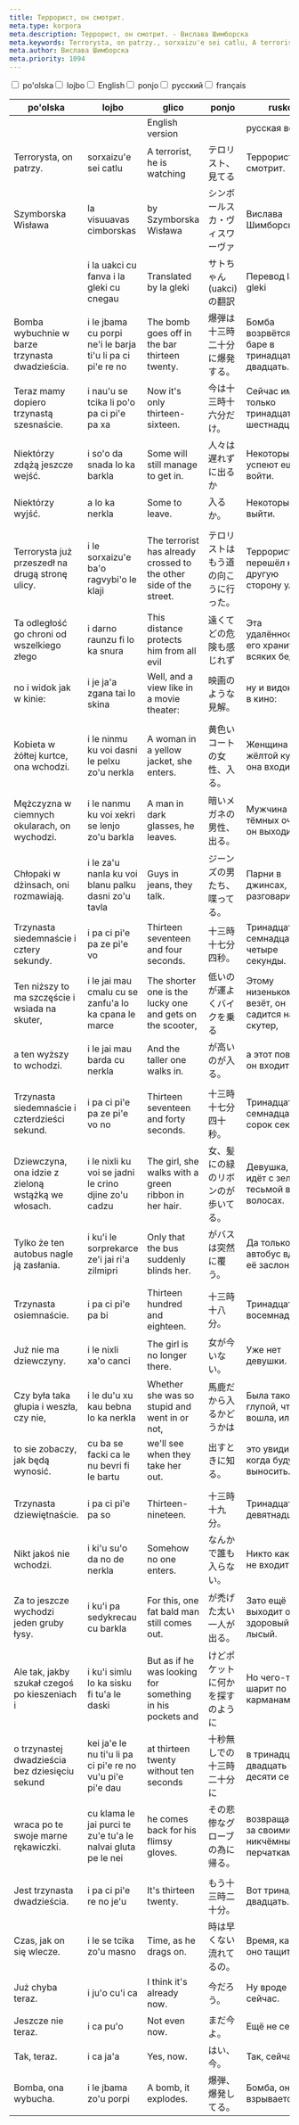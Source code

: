 ```yaml
---
title: Террорист, он смотрит.
meta.type: korpora
meta.description: Террорист, он смотрит. - Вислава Шимборска
meta.keywords: Terrorysta, on patrzy., sorxaizu'e sei catlu, A terrorist, he is watching, テロリスト、見てる, Террорист, он смотрит., Terroriste, il nous regarde.
meta.author: Вислава Шимборска
meta.priority: 1094
---
```


<div class="w-full">
  <input
    type="checkbox"
    id="hide-column-po_olska"
    class="hide-column-checkbox-po_olska"
  />
  <label
    for="hide-column-po_olska"
    class="hide-column-button-po_olska float-left drop-shadow bg-teal-100 hover:bg-teal-600 focus:bg-teal-600 text-gray-900 hover:text-white font-bold leading-normal select-none py-2 px-4"
    >po'olska</label
  ><input
    type="checkbox"
    id="hide-column-lojbo"
    class="hide-column-checkbox-lojbo"
  />
  <label
    for="hide-column-lojbo"
    class="hide-column-button-lojbo float-left drop-shadow bg-teal-100 hover:bg-teal-600 focus:bg-teal-600 text-gray-900 hover:text-white font-bold leading-normal select-none py-2 px-4"
    >lojbo</label
  ><input
    type="checkbox"
    id="hide-column-glico"
    class="hide-column-checkbox-glico"
  />
  <label
    for="hide-column-glico"
    class="hide-column-button-glico float-left drop-shadow bg-teal-100 hover:bg-teal-600 focus:bg-teal-600 text-gray-900 hover:text-white font-bold leading-normal select-none py-2 px-4"
    >English</label
  ><input
    type="checkbox"
    id="hide-column-ponjo"
    class="hide-column-checkbox-ponjo"
  />
  <label
    for="hide-column-ponjo"
    class="hide-column-button-ponjo float-left drop-shadow bg-teal-100 hover:bg-teal-600 focus:bg-teal-600 text-gray-900 hover:text-white font-bold leading-normal select-none py-2 px-4"
    >ponjo</label
  ><input
    type="checkbox"
    id="hide-column-rusko"
    class="hide-column-checkbox-rusko"
  />
  <label
    for="hide-column-rusko"
    class="hide-column-button-rusko float-left drop-shadow bg-teal-100 hover:bg-teal-600 focus:bg-teal-600 text-gray-900 hover:text-white font-bold leading-normal select-none py-2 px-4"
    >русский</label
  ><input
    type="checkbox"
    id="hide-column-fraso"
    class="hide-column-checkbox-fraso"
  />
  <label
    for="hide-column-fraso"
    class="hide-column-button-fraso float-left drop-shadow bg-teal-100 hover:bg-teal-600 focus:bg-teal-600 text-gray-900 hover:text-white font-bold leading-normal select-none py-2 px-4"
    >français</label
  >
  <div class="clear-both" />
  <div class="w-full overflow-x-auto">
    <table
      class="mt-2 table-fixed max-w-full border font-light dark:border-neutral-500 text-left text-sm"
    >
      <thead class="border-b italic dark:border-neutral-500">
        <tr>
          <th scope="col" class="w-40 p-2 column-class-po_olska">
            po&#039;olska
          </th>
          <th scope="col" class="w-40 p-2 column-class-lojbo">lojbo</th>
          <th scope="col" class="w-40 p-2 column-class-glico">glico</th>
          <th scope="col" class="w-40 p-2 column-class-ponjo">ponjo</th>
          <th scope="col" class="w-40 p-2 column-class-rusko">rusko</th>
          <th scope="col" class="w-40 p-2 column-class-fraso">fraso</th>
        </tr>
      </thead>
      <tbody>
        <tr
          class="border-b transition duration-300 ease-in-out hover:bg-neutral-100 dark:border-neutral-500 dark:hover:bg-neutral-100"
        >
          <td
            class="font-bold text-left align-text-top p-2 column-class-po_olska"
          ></td>
          <td
            class="font-bold text-left align-text-top p-2 column-class-lojbo"
          ></td>
          <td class="font-bold text-left align-text-top p-2 column-class-glico">
            English version
          </td>
          <td
            class="font-bold text-left align-text-top p-2 column-class-ponjo"
          ></td>
          <td class="font-bold text-left align-text-top p-2 column-class-rusko">
            русская версия
          </td>
          <td class="font-bold text-left align-text-top p-2 column-class-fraso">
            Version française
          </td>
        </tr>
        <tr
          class="border-b transition duration-300 ease-in-out hover:bg-neutral-100 dark:border-neutral-500 dark:hover:bg-neutral-100"
        >
          <td
            class="italic text-gray-500 text-left align-text-top p-2 column-class-po_olska"
          >
            Terrorysta, on patrzy.
          </td>
          <td
            class="italic text-gray-500 text-left align-text-top p-2 column-class-lojbo"
          >
            sorxaizu&#039;e sei catlu
          </td>
          <td
            class="italic text-gray-500 text-left align-text-top p-2 column-class-glico"
          >
            A terrorist, he is watching
          </td>
          <td
            class="italic text-gray-500 text-left align-text-top p-2 column-class-ponjo"
          >
            テロリスト、見てる
          </td>
          <td
            class="italic text-gray-500 text-left align-text-top p-2 column-class-rusko"
          >
            Террорист, он смотрит.
          </td>
          <td
            class="italic text-gray-500 text-left align-text-top p-2 column-class-fraso"
          >
            Terroriste, il nous regarde.
          </td>
        </tr>
        <tr
          class="border-b transition duration-300 ease-in-out hover:bg-neutral-100 dark:border-neutral-500 dark:hover:bg-neutral-100"
        >
          <td
            class="italic text-gray-500 text-left align-text-top p-2 column-class-po_olska"
          >
            Szymborska Wisława
          </td>
          <td
            class="italic text-gray-500 text-left align-text-top p-2 column-class-lojbo"
          >
            la visuuavas cimborskas
          </td>
          <td
            class="italic text-gray-500 text-left align-text-top p-2 column-class-glico"
          >
            by Szymborska Wisława
          </td>
          <td
            class="italic text-gray-500 text-left align-text-top p-2 column-class-ponjo"
          >
            シンボールスカ・ヴィスワーヴァ
          </td>
          <td
            class="italic text-gray-500 text-left align-text-top p-2 column-class-rusko"
          >
            Вислава Шимборска
          </td>
          <td
            class="italic text-gray-500 text-left align-text-top p-2 column-class-fraso"
          >
            Szymborska Wisława
          </td>
        </tr>
        <tr
          class="border-b transition duration-300 ease-in-out hover:bg-neutral-100 dark:border-neutral-500 dark:hover:bg-neutral-100"
        >
          <td
            class="italic text-gray-500 text-left align-text-top p-2 column-class-po_olska"
          ></td>
          <td
            class="italic text-gray-500 text-left align-text-top p-2 column-class-lojbo"
          >
            i la uakci cu fanva i la gleki cu cnegau
          </td>
          <td
            class="italic text-gray-500 text-left align-text-top p-2 column-class-glico"
          >
            Translated by la gleki
          </td>
          <td
            class="italic text-gray-500 text-left align-text-top p-2 column-class-ponjo"
          >
            サトちゃん(uakci)の翻訳
          </td>
          <td
            class="italic text-gray-500 text-left align-text-top p-2 column-class-rusko"
          >
            Перевод la gleki
          </td>
          <td
            class="italic text-gray-500 text-left align-text-top p-2 column-class-fraso"
          >
            Traduit par Deepl
          </td>
        </tr>
        <tr
          class="border-b transition duration-300 ease-in-out hover:bg-neutral-100 dark:border-neutral-500 dark:hover:bg-neutral-100"
        >
          <td class="text-left align-text-top p-2 column-class-po_olska">
            Bomba wybuchnie w barze trzynasta dwadzieścia.
          </td>
          <td class="text-left align-text-top p-2 column-class-lojbo">
            i le jbama cu porpi ne&#039;i le barja ti&#039;u li pa ci pi&#039;e
            re no
          </td>
          <td class="text-left align-text-top p-2 column-class-glico">
            The bomb goes off in the bar thirteen twenty.
          </td>
          <td class="text-left align-text-top p-2 column-class-ponjo">
            爆弾は十三時二十分に爆発する。
          </td>
          <td class="text-left align-text-top p-2 column-class-rusko">
            Бомба возрвётся в баре в тринадцать двадцать.
          </td>
          <td class="text-left align-text-top p-2 column-class-fraso">
            Une bombe explose dans un bar à treize heures vingt.
          </td>
        </tr>
        <tr
          class="border-b transition duration-300 ease-in-out hover:bg-neutral-100 dark:border-neutral-500 dark:hover:bg-neutral-100"
        >
          <td class="text-left align-text-top p-2 column-class-po_olska">
            Teraz mamy dopiero trzynastą szesnaście.
          </td>
          <td class="text-left align-text-top p-2 column-class-lojbo">
            i nau&#039;u se tcika li po&#039;o pa ci pi&#039;e pa xa
          </td>
          <td class="text-left align-text-top p-2 column-class-glico">
            Now it&#039;s only thirteen-sixteen.
          </td>
          <td class="text-left align-text-top p-2 column-class-ponjo">
            今は十三時十六分だけ。
          </td>
          <td class="text-left align-text-top p-2 column-class-rusko">
            Сейчас имеем только тринадцать шестнадцать.
          </td>
          <td class="text-left align-text-top p-2 column-class-fraso">
            Il n&#039;est plus que treize-seize.
          </td>
        </tr>
        <tr
          class="border-b transition duration-300 ease-in-out hover:bg-neutral-100 dark:border-neutral-500 dark:hover:bg-neutral-100"
        >
          <td class="text-left align-text-top p-2 column-class-po_olska">
            Niektórzy zdążą jeszcze wejść.
          </td>
          <td class="text-left align-text-top p-2 column-class-lojbo">
            i so&#039;o da snada lo ka barkla
          </td>
          <td class="text-left align-text-top p-2 column-class-glico">
            Some will still manage to get in.
          </td>
          <td class="text-left align-text-top p-2 column-class-ponjo">
            人々は遅れずに出るか
          </td>
          <td class="text-left align-text-top p-2 column-class-rusko">
            Некоторые успеют ещё войти.
          </td>
          <td class="text-left align-text-top p-2 column-class-fraso">
            Certains parviendront encore à entrer.
          </td>
        </tr>
        <tr
          class="border-b transition duration-300 ease-in-out hover:bg-neutral-100 dark:border-neutral-500 dark:hover:bg-neutral-100"
        >
          <td class="text-left align-text-top p-2 column-class-po_olska">
            Niektórzy wyjść.
          </td>
          <td class="text-left align-text-top p-2 column-class-lojbo">
            a lo ka nerkla
          </td>
          <td class="text-left align-text-top p-2 column-class-glico">
            Some to leave.
          </td>
          <td class="text-left align-text-top p-2 column-class-ponjo">
            入るか。
          </td>
          <td class="text-left align-text-top p-2 column-class-rusko">
            Некоторые выйти.
          </td>
          <td class="text-left align-text-top p-2 column-class-fraso">
            D&#039;autres partiront.
          </td>
        </tr>
        <tr
          class="border-b transition duration-300 ease-in-out hover:bg-neutral-100 dark:border-neutral-500 dark:hover:bg-neutral-100"
        >
          <td class="text-left align-text-top p-2 column-class-po_olska"></td>
          <td class="text-left align-text-top p-2 column-class-lojbo"></td>
          <td class="text-left align-text-top p-2 column-class-glico"></td>
          <td class="text-left align-text-top p-2 column-class-ponjo"></td>
          <td class="text-left align-text-top p-2 column-class-rusko"></td>
          <td class="text-left align-text-top p-2 column-class-fraso"></td>
        </tr>
        <tr
          class="border-b transition duration-300 ease-in-out hover:bg-neutral-100 dark:border-neutral-500 dark:hover:bg-neutral-100"
        >
          <td class="text-left align-text-top p-2 column-class-po_olska">
            Terrorysta już przeszedł na drugą stronę ulicy.
          </td>
          <td class="text-left align-text-top p-2 column-class-lojbo">
            i le sorxaizu&#039;e ba&#039;o ragvybi&#039;o le klaji
          </td>
          <td class="text-left align-text-top p-2 column-class-glico">
            The terrorist has already crossed to the other side of the street.
          </td>
          <td class="text-left align-text-top p-2 column-class-ponjo">
            テロリストはもう道の向こうに行った。
          </td>
          <td class="text-left align-text-top p-2 column-class-rusko">
            Террорист уже перешёл на другую сторону улицы.
          </td>
          <td class="text-left align-text-top p-2 column-class-fraso">
            Le terroriste est déjà passé de l&#039;autre côté de la rue.
          </td>
        </tr>
        <tr
          class="border-b transition duration-300 ease-in-out hover:bg-neutral-100 dark:border-neutral-500 dark:hover:bg-neutral-100"
        >
          <td class="text-left align-text-top p-2 column-class-po_olska">
            Ta odległość go chroni od wszelkiego złego
          </td>
          <td class="text-left align-text-top p-2 column-class-lojbo">
            i darno raunzu fi lo ka snura
          </td>
          <td class="text-left align-text-top p-2 column-class-glico">
            This distance protects him from all evil
          </td>
          <td class="text-left align-text-top p-2 column-class-ponjo">
            遠くてどの危険も感じれず
          </td>
          <td class="text-left align-text-top p-2 column-class-rusko">
            Эта удалённость его хранит от всяких бед,
          </td>
          <td class="text-left align-text-top p-2 column-class-fraso">
            Cette distance le protège de tout mal
          </td>
        </tr>
        <tr
          class="border-b transition duration-300 ease-in-out hover:bg-neutral-100 dark:border-neutral-500 dark:hover:bg-neutral-100"
        >
          <td class="text-left align-text-top p-2 column-class-po_olska">
            no i widok jak w kinie:
          </td>
          <td class="text-left align-text-top p-2 column-class-lojbo">
            i je ja&#039;a zgana tai lo skina
          </td>
          <td class="text-left align-text-top p-2 column-class-glico">
            Well, and a view like in a movie theater:
          </td>
          <td class="text-left align-text-top p-2 column-class-ponjo">
            映画のような見解。
          </td>
          <td class="text-left align-text-top p-2 column-class-rusko">
            ну и видок, как в кино:
          </td>
          <td class="text-left align-text-top p-2 column-class-fraso">
            et une vue comme au cinéma :
          </td>
        </tr>
        <tr
          class="border-b transition duration-300 ease-in-out hover:bg-neutral-100 dark:border-neutral-500 dark:hover:bg-neutral-100"
        >
          <td class="text-left align-text-top p-2 column-class-po_olska"></td>
          <td class="text-left align-text-top p-2 column-class-lojbo"></td>
          <td class="text-left align-text-top p-2 column-class-glico"></td>
          <td class="text-left align-text-top p-2 column-class-ponjo"></td>
          <td class="text-left align-text-top p-2 column-class-rusko"></td>
          <td class="text-left align-text-top p-2 column-class-fraso"></td>
        </tr>
        <tr
          class="border-b transition duration-300 ease-in-out hover:bg-neutral-100 dark:border-neutral-500 dark:hover:bg-neutral-100"
        >
          <td class="text-left align-text-top p-2 column-class-po_olska">
            Kobieta w żółtej kurtce, ona wchodzi.
          </td>
          <td class="text-left align-text-top p-2 column-class-lojbo">
            i le ninmu ku voi dasni le pelxu zo&#039;u nerkla
          </td>
          <td class="text-left align-text-top p-2 column-class-glico">
            A woman in a yellow jacket, she enters.
          </td>
          <td class="text-left align-text-top p-2 column-class-ponjo">
            黄色いコートの女性、入る。
          </td>
          <td class="text-left align-text-top p-2 column-class-rusko">
            Женщина в жёлтой куртке, она входит.
          </td>
          <td class="text-left align-text-top p-2 column-class-fraso">
            Une femme en veste jaune, elle entre.
          </td>
        </tr>
        <tr
          class="border-b transition duration-300 ease-in-out hover:bg-neutral-100 dark:border-neutral-500 dark:hover:bg-neutral-100"
        >
          <td class="text-left align-text-top p-2 column-class-po_olska">
            Mężczyzna w ciemnych okularach, on wychodzi.
          </td>
          <td class="text-left align-text-top p-2 column-class-lojbo">
            i le nanmu ku voi xekri se lenjo zo&#039;u barkla
          </td>
          <td class="text-left align-text-top p-2 column-class-glico">
            A man in dark glasses, he leaves.
          </td>
          <td class="text-left align-text-top p-2 column-class-ponjo">
            暗いメガネの男性、出る。
          </td>
          <td class="text-left align-text-top p-2 column-class-rusko">
            Мужчина в тёмных очках, он выходит.
          </td>
          <td class="text-left align-text-top p-2 column-class-fraso">
            Un homme avec des lunettes noires, il sort.
          </td>
        </tr>
        <tr
          class="border-b transition duration-300 ease-in-out hover:bg-neutral-100 dark:border-neutral-500 dark:hover:bg-neutral-100"
        >
          <td class="text-left align-text-top p-2 column-class-po_olska">
            Chłopaki w dżinsach, oni rozmawiają.
          </td>
          <td class="text-left align-text-top p-2 column-class-lojbo">
            i le za&#039;u nanla ku voi blanu palku dasni zo&#039;u tavla
          </td>
          <td class="text-left align-text-top p-2 column-class-glico">
            Guys in jeans, they talk.
          </td>
          <td class="text-left align-text-top p-2 column-class-ponjo">
            ジーンズの男たち、喋ってる。
          </td>
          <td class="text-left align-text-top p-2 column-class-rusko">
            Парни в джинсах, они разговаривают.
          </td>
          <td class="text-left align-text-top p-2 column-class-fraso">
            Des types en jeans, ils parlent.
          </td>
        </tr>
        <tr
          class="border-b transition duration-300 ease-in-out hover:bg-neutral-100 dark:border-neutral-500 dark:hover:bg-neutral-100"
        >
          <td class="text-left align-text-top p-2 column-class-po_olska">
            Trzynasta siedemnaście i cztery sekundy.
          </td>
          <td class="text-left align-text-top p-2 column-class-lojbo">
            i pa ci pi&#039;e pa ze pi&#039;e vo
          </td>
          <td class="text-left align-text-top p-2 column-class-glico">
            Thirteen seventeen and four seconds.
          </td>
          <td class="text-left align-text-top p-2 column-class-ponjo">
            十三時十七分四秒。
          </td>
          <td class="text-left align-text-top p-2 column-class-rusko">
            Тринадцать семнадцать и четыре секунды.
          </td>
          <td class="text-left align-text-top p-2 column-class-fraso">
            Treize dix-sept et quatre secondes.
          </td>
        </tr>
        <tr
          class="border-b transition duration-300 ease-in-out hover:bg-neutral-100 dark:border-neutral-500 dark:hover:bg-neutral-100"
        >
          <td class="text-left align-text-top p-2 column-class-po_olska">
            Ten niższy to ma szczęście i wsiada na skuter,
          </td>
          <td class="text-left align-text-top p-2 column-class-lojbo">
            i le jai mau cmalu cu se zanfu&#039;a lo ka cpana le marce
          </td>
          <td class="text-left align-text-top p-2 column-class-glico">
            The shorter one is the lucky one and gets on the scooter,
          </td>
          <td class="text-left align-text-top p-2 column-class-ponjo">
            低いのが運よくバイクを乗る
          </td>
          <td class="text-left align-text-top p-2 column-class-rusko">
            Этому низенькому везёт, он садится на скутер,
          </td>
          <td class="text-left align-text-top p-2 column-class-fraso">
            Le plus petit a de la chance et monte sur le scooter,
          </td>
        </tr>
        <tr
          class="border-b transition duration-300 ease-in-out hover:bg-neutral-100 dark:border-neutral-500 dark:hover:bg-neutral-100"
        >
          <td class="text-left align-text-top p-2 column-class-po_olska">
            a ten wyższy to wchodzi.
          </td>
          <td class="text-left align-text-top p-2 column-class-lojbo">
            i le jai mau barda cu nerkla
          </td>
          <td class="text-left align-text-top p-2 column-class-glico">
            And the taller one walks in.
          </td>
          <td class="text-left align-text-top p-2 column-class-ponjo">
            が高いのが入る。
          </td>
          <td class="text-left align-text-top p-2 column-class-rusko">
            а этот повыше, он входит.
          </td>
          <td class="text-left align-text-top p-2 column-class-fraso">
            et le plus grand monte.
          </td>
        </tr>
        <tr
          class="border-b transition duration-300 ease-in-out hover:bg-neutral-100 dark:border-neutral-500 dark:hover:bg-neutral-100"
        >
          <td class="text-left align-text-top p-2 column-class-po_olska"></td>
          <td class="text-left align-text-top p-2 column-class-lojbo"></td>
          <td class="text-left align-text-top p-2 column-class-glico"></td>
          <td class="text-left align-text-top p-2 column-class-ponjo"></td>
          <td class="text-left align-text-top p-2 column-class-rusko"></td>
          <td class="text-left align-text-top p-2 column-class-fraso"></td>
        </tr>
        <tr
          class="border-b transition duration-300 ease-in-out hover:bg-neutral-100 dark:border-neutral-500 dark:hover:bg-neutral-100"
        >
          <td class="text-left align-text-top p-2 column-class-po_olska">
            Trzynasta siedemnaście i czterdzieści sekund.
          </td>
          <td class="text-left align-text-top p-2 column-class-lojbo">
            i pa ci pi&#039;e pa ze pi&#039;e vo no
          </td>
          <td class="text-left align-text-top p-2 column-class-glico">
            Thirteen seventeen and forty seconds.
          </td>
          <td class="text-left align-text-top p-2 column-class-ponjo">
            十三時十七分四十秒。
          </td>
          <td class="text-left align-text-top p-2 column-class-rusko">
            Тринадцать семнадцать и сорок секунд.
          </td>
          <td class="text-left align-text-top p-2 column-class-fraso">
            Treize dix-sept et quarante secondes.
          </td>
        </tr>
        <tr
          class="border-b transition duration-300 ease-in-out hover:bg-neutral-100 dark:border-neutral-500 dark:hover:bg-neutral-100"
        >
          <td class="text-left align-text-top p-2 column-class-po_olska">
            Dziewczyna, ona idzie z zieloną wstążką we włosach.
          </td>
          <td class="text-left align-text-top p-2 column-class-lojbo">
            i le nixli ku voi se jadni le crino djine zo&#039;u cadzu
          </td>
          <td class="text-left align-text-top p-2 column-class-glico">
            The girl, she walks with a green ribbon in her hair.
          </td>
          <td class="text-left align-text-top p-2 column-class-ponjo">
            女、髪にの緑のリボンのが歩いてる。
          </td>
          <td class="text-left align-text-top p-2 column-class-rusko">
            Девушка, она идёт с зелёной тесьмой в волосах.
          </td>
          <td class="text-left align-text-top p-2 column-class-fraso">
            La fille marche avec un ruban vert dans les cheveux.
          </td>
        </tr>
        <tr
          class="border-b transition duration-300 ease-in-out hover:bg-neutral-100 dark:border-neutral-500 dark:hover:bg-neutral-100"
        >
          <td class="text-left align-text-top p-2 column-class-po_olska">
            Tylko że ten autobus nagle ją zasłania.
          </td>
          <td class="text-left align-text-top p-2 column-class-lojbo">
            i ku&#039;i le sorprekarce ze&#039;i jai ri&#039;a zilmipri
          </td>
          <td class="text-left align-text-top p-2 column-class-glico">
            Only that the bus suddenly blinds her.
          </td>
          <td class="text-left align-text-top p-2 column-class-ponjo">
            がバスは突然に覆う。
          </td>
          <td class="text-left align-text-top p-2 column-class-rusko">
            Да только вот автобус вдруг её заслоняет.
          </td>
          <td class="text-left align-text-top p-2 column-class-fraso">
            Mais le bus l&#039;aveugle soudain.
          </td>
        </tr>
        <tr
          class="border-b transition duration-300 ease-in-out hover:bg-neutral-100 dark:border-neutral-500 dark:hover:bg-neutral-100"
        >
          <td class="text-left align-text-top p-2 column-class-po_olska"></td>
          <td class="text-left align-text-top p-2 column-class-lojbo"></td>
          <td class="text-left align-text-top p-2 column-class-glico"></td>
          <td class="text-left align-text-top p-2 column-class-ponjo"></td>
          <td class="text-left align-text-top p-2 column-class-rusko"></td>
          <td class="text-left align-text-top p-2 column-class-fraso"></td>
        </tr>
        <tr
          class="border-b transition duration-300 ease-in-out hover:bg-neutral-100 dark:border-neutral-500 dark:hover:bg-neutral-100"
        >
          <td class="text-left align-text-top p-2 column-class-po_olska">
            Trzynasta osiemnaście.
          </td>
          <td class="text-left align-text-top p-2 column-class-lojbo">
            i pa ci pi&#039;e pa bi
          </td>
          <td class="text-left align-text-top p-2 column-class-glico">
            Thirteen hundred and eighteen.
          </td>
          <td class="text-left align-text-top p-2 column-class-ponjo">
            十三時十八分。
          </td>
          <td class="text-left align-text-top p-2 column-class-rusko">
            Тринадцать восемнадцать.
          </td>
          <td class="text-left align-text-top p-2 column-class-fraso">
            Treize dix-huit.
          </td>
        </tr>
        <tr
          class="border-b transition duration-300 ease-in-out hover:bg-neutral-100 dark:border-neutral-500 dark:hover:bg-neutral-100"
        >
          <td class="text-left align-text-top p-2 column-class-po_olska">
            Już nie ma dziewczyny.
          </td>
          <td class="text-left align-text-top p-2 column-class-lojbo">
            i le nixli xa&#039;o canci
          </td>
          <td class="text-left align-text-top p-2 column-class-glico">
            The girl is no longer there.
          </td>
          <td class="text-left align-text-top p-2 column-class-ponjo">
            女が今いない。
          </td>
          <td class="text-left align-text-top p-2 column-class-rusko">
            Уже нет девушки.
          </td>
          <td class="text-left align-text-top p-2 column-class-fraso">
            La fille a disparu.
          </td>
        </tr>
        <tr
          class="border-b transition duration-300 ease-in-out hover:bg-neutral-100 dark:border-neutral-500 dark:hover:bg-neutral-100"
        >
          <td class="text-left align-text-top p-2 column-class-po_olska">
            Czy była taka głupia i weszła, czy nie,
          </td>
          <td class="text-left align-text-top p-2 column-class-lojbo">
            i le du&#039;u xu kau bebna lo ka nerkla
          </td>
          <td class="text-left align-text-top p-2 column-class-glico">
            Whether she was so stupid and went in or not,
          </td>
          <td class="text-left align-text-top p-2 column-class-ponjo">
            馬鹿だから入るかどうかは
          </td>
          <td class="text-left align-text-top p-2 column-class-rusko">
            Была такой глупой, что вошла, или нет,
          </td>
          <td class="text-left align-text-top p-2 column-class-fraso">
            Qu&#039;elle ait été stupide et qu&#039;elle soit entrée ou non,
          </td>
        </tr>
        <tr
          class="border-b transition duration-300 ease-in-out hover:bg-neutral-100 dark:border-neutral-500 dark:hover:bg-neutral-100"
        >
          <td class="text-left align-text-top p-2 column-class-po_olska">
            to sie zobaczy, jak będą wynosić.
          </td>
          <td class="text-left align-text-top p-2 column-class-lojbo">
            cu ba se facki ca le nu bevri fi le bartu
          </td>
          <td class="text-left align-text-top p-2 column-class-glico">
            we&#039;ll see when they take her out.
          </td>
          <td class="text-left align-text-top p-2 column-class-ponjo">
            出すときに知る。
          </td>
          <td class="text-left align-text-top p-2 column-class-rusko">
            это увидим, когда будут выносить.
          </td>
          <td class="text-left align-text-top p-2 column-class-fraso">
            nous le verrons quand ils la sortiront.
          </td>
        </tr>
        <tr
          class="border-b transition duration-300 ease-in-out hover:bg-neutral-100 dark:border-neutral-500 dark:hover:bg-neutral-100"
        >
          <td class="text-left align-text-top p-2 column-class-po_olska"></td>
          <td class="text-left align-text-top p-2 column-class-lojbo"></td>
          <td class="text-left align-text-top p-2 column-class-glico"></td>
          <td class="text-left align-text-top p-2 column-class-ponjo"></td>
          <td class="text-left align-text-top p-2 column-class-rusko"></td>
          <td class="text-left align-text-top p-2 column-class-fraso"></td>
        </tr>
        <tr
          class="border-b transition duration-300 ease-in-out hover:bg-neutral-100 dark:border-neutral-500 dark:hover:bg-neutral-100"
        >
          <td class="text-left align-text-top p-2 column-class-po_olska">
            Trzynasta dziewiętnaście.
          </td>
          <td class="text-left align-text-top p-2 column-class-lojbo">
            i pa ci pi&#039;e pa so
          </td>
          <td class="text-left align-text-top p-2 column-class-glico">
            Thirteen-nineteen.
          </td>
          <td class="text-left align-text-top p-2 column-class-ponjo">
            十三時十九分。
          </td>
          <td class="text-left align-text-top p-2 column-class-rusko">
            Тринадцать девятнадцать.
          </td>
          <td class="text-left align-text-top p-2 column-class-fraso">
            Treize dix-neuf.
          </td>
        </tr>
        <tr
          class="border-b transition duration-300 ease-in-out hover:bg-neutral-100 dark:border-neutral-500 dark:hover:bg-neutral-100"
        >
          <td class="text-left align-text-top p-2 column-class-po_olska">
            Nikt jakoś nie wchodzi.
          </td>
          <td class="text-left align-text-top p-2 column-class-lojbo">
            i ki&#039;u su&#039;o da no de nerkla
          </td>
          <td class="text-left align-text-top p-2 column-class-glico">
            Somehow no one enters.
          </td>
          <td class="text-left align-text-top p-2 column-class-ponjo">
            なんかで誰も入らない。
          </td>
          <td class="text-left align-text-top p-2 column-class-rusko">
            Никто как-то не входит.
          </td>
          <td class="text-left align-text-top p-2 column-class-fraso">
            Personne n&#039;arrive à entrer.
          </td>
        </tr>
        <tr
          class="border-b transition duration-300 ease-in-out hover:bg-neutral-100 dark:border-neutral-500 dark:hover:bg-neutral-100"
        >
          <td class="text-left align-text-top p-2 column-class-po_olska">
            Za to jeszcze wychodzi jeden gruby łysy.
          </td>
          <td class="text-left align-text-top p-2 column-class-lojbo">
            i ku&#039;i pa sedykrecau cu barkla
          </td>
          <td class="text-left align-text-top p-2 column-class-glico">
            For this, one fat bald man still comes out.
          </td>
          <td class="text-left align-text-top p-2 column-class-ponjo">
            が禿げた太い一人が出る。
          </td>
          <td class="text-left align-text-top p-2 column-class-rusko">
            Зато ещё выходит один здоровый лысый.
          </td>
          <td class="text-left align-text-top p-2 column-class-fraso">
            Un gros homme chauve sort quand même.
          </td>
        </tr>
        <tr
          class="border-b transition duration-300 ease-in-out hover:bg-neutral-100 dark:border-neutral-500 dark:hover:bg-neutral-100"
        >
          <td class="text-left align-text-top p-2 column-class-po_olska">
            Ale tak, jakby szukał czegoś po kieszeniach i
          </td>
          <td class="text-left align-text-top p-2 column-class-lojbo">
            i ku&#039;i simlu lo ka sisku fi tu&#039;a le daski
          </td>
          <td class="text-left align-text-top p-2 column-class-glico">
            But as if he was looking for something in his pockets and
          </td>
          <td class="text-left align-text-top p-2 column-class-ponjo">
            けどポケットに何かを探すのように
          </td>
          <td class="text-left align-text-top p-2 column-class-rusko">
            Но чего-то шарит по карманам и
          </td>
          <td class="text-left align-text-top p-2 column-class-fraso">
            Mais c&#039;est comme s&#039;il cherchait quelque chose dans ses
            poches.
          </td>
        </tr>
        <tr
          class="border-b transition duration-300 ease-in-out hover:bg-neutral-100 dark:border-neutral-500 dark:hover:bg-neutral-100"
        >
          <td class="text-left align-text-top p-2 column-class-po_olska">
            o trzynastej dwadzieścia bez dziesięciu sekund
          </td>
          <td class="text-left align-text-top p-2 column-class-lojbo">
            kei ja&#039;e le nu ti&#039;u li pa ci pi&#039;e re no vu&#039;u
            pi&#039;e pi&#039;e dau
          </td>
          <td class="text-left align-text-top p-2 column-class-glico">
            at thirteen twenty without ten seconds
          </td>
          <td class="text-left align-text-top p-2 column-class-ponjo">
            十秒無しでの十三時二十分に
          </td>
          <td class="text-left align-text-top p-2 column-class-rusko">
            в тринадцать двадцать без десяти секунд
          </td>
          <td class="text-left align-text-top p-2 column-class-fraso">
            à treize heures vingt sans dix secondes
          </td>
        </tr>
        <tr
          class="border-b transition duration-300 ease-in-out hover:bg-neutral-100 dark:border-neutral-500 dark:hover:bg-neutral-100"
        >
          <td class="text-left align-text-top p-2 column-class-po_olska">
            wraca po te swoje marne rękawiczki.
          </td>
          <td class="text-left align-text-top p-2 column-class-lojbo">
            cu klama le jai purci te zu&#039;e tu&#039;a le nalvai gluta pe le
            nei
          </td>
          <td class="text-left align-text-top p-2 column-class-glico">
            he comes back for his flimsy gloves.
          </td>
          <td class="text-left align-text-top p-2 column-class-ponjo">
            その悲惨なグローブの為に帰る。
          </td>
          <td class="text-left align-text-top p-2 column-class-rusko">
            возвращается за своими никчёмными перчатками.
          </td>
          <td class="text-left align-text-top p-2 column-class-fraso">
            il revient chercher ses pauvres gants.
          </td>
        </tr>
        <tr
          class="border-b transition duration-300 ease-in-out hover:bg-neutral-100 dark:border-neutral-500 dark:hover:bg-neutral-100"
        >
          <td class="text-left align-text-top p-2 column-class-po_olska"></td>
          <td class="text-left align-text-top p-2 column-class-lojbo"></td>
          <td class="text-left align-text-top p-2 column-class-glico"></td>
          <td class="text-left align-text-top p-2 column-class-ponjo"></td>
          <td class="text-left align-text-top p-2 column-class-rusko"></td>
          <td class="text-left align-text-top p-2 column-class-fraso"></td>
        </tr>
        <tr
          class="border-b transition duration-300 ease-in-out hover:bg-neutral-100 dark:border-neutral-500 dark:hover:bg-neutral-100"
        >
          <td class="text-left align-text-top p-2 column-class-po_olska">
            Jest trzynasta dwadzieścia.
          </td>
          <td class="text-left align-text-top p-2 column-class-lojbo">
            i pa ci pi&#039;e re no je&#039;u
          </td>
          <td class="text-left align-text-top p-2 column-class-glico">
            It&#039;s thirteen twenty.
          </td>
          <td class="text-left align-text-top p-2 column-class-ponjo">
            もう十三時二十分。
          </td>
          <td class="text-left align-text-top p-2 column-class-rusko">
            Вот тринадцать двадцать.
          </td>
          <td class="text-left align-text-top p-2 column-class-fraso">
            Il est treize heures vingt.
          </td>
        </tr>
        <tr
          class="border-b transition duration-300 ease-in-out hover:bg-neutral-100 dark:border-neutral-500 dark:hover:bg-neutral-100"
        >
          <td class="text-left align-text-top p-2 column-class-po_olska">
            Czas, jak on się wlecze.
          </td>
          <td class="text-left align-text-top p-2 column-class-lojbo">
            i le se tcika zo&#039;u masno
          </td>
          <td class="text-left align-text-top p-2 column-class-glico">
            Time, as he drags on.
          </td>
          <td class="text-left align-text-top p-2 column-class-ponjo">
            時は早くない流れてるの。
          </td>
          <td class="text-left align-text-top p-2 column-class-rusko">
            Время, как же оно тащится.
          </td>
          <td class="text-left align-text-top p-2 column-class-fraso">
            Le temps, comme il traîne.
          </td>
        </tr>
        <tr
          class="border-b transition duration-300 ease-in-out hover:bg-neutral-100 dark:border-neutral-500 dark:hover:bg-neutral-100"
        >
          <td class="text-left align-text-top p-2 column-class-po_olska">
            Już chyba teraz.
          </td>
          <td class="text-left align-text-top p-2 column-class-lojbo">
            i ju&#039;o cu&#039;i ca
          </td>
          <td class="text-left align-text-top p-2 column-class-glico">
            I think it&#039;s already now.
          </td>
          <td class="text-left align-text-top p-2 column-class-ponjo">
            今だろう。
          </td>
          <td class="text-left align-text-top p-2 column-class-rusko">
            Ну вроде сейчас.
          </td>
          <td class="text-left align-text-top p-2 column-class-fraso">
            Je crois que c&#039;est déjà maintenant.
          </td>
        </tr>
        <tr
          class="border-b transition duration-300 ease-in-out hover:bg-neutral-100 dark:border-neutral-500 dark:hover:bg-neutral-100"
        >
          <td class="text-left align-text-top p-2 column-class-po_olska">
            Jeszcze nie teraz.
          </td>
          <td class="text-left align-text-top p-2 column-class-lojbo">
            i ca pu&#039;o
          </td>
          <td class="text-left align-text-top p-2 column-class-glico">
            Not even now.
          </td>
          <td class="text-left align-text-top p-2 column-class-ponjo">
            まだ今よ。
          </td>
          <td class="text-left align-text-top p-2 column-class-rusko">
            Ещё не сейчас.
          </td>
          <td class="text-left align-text-top p-2 column-class-fraso">
            Pas encore maintenant.
          </td>
        </tr>
        <tr
          class="border-b transition duration-300 ease-in-out hover:bg-neutral-100 dark:border-neutral-500 dark:hover:bg-neutral-100"
        >
          <td class="text-left align-text-top p-2 column-class-po_olska">
            Tak, teraz.
          </td>
          <td class="text-left align-text-top p-2 column-class-lojbo">
            i ca ja&#039;a
          </td>
          <td class="text-left align-text-top p-2 column-class-glico">
            Yes, now.
          </td>
          <td class="text-left align-text-top p-2 column-class-ponjo">
            はい、今。
          </td>
          <td class="text-left align-text-top p-2 column-class-rusko">
            Так, сейчас.
          </td>
          <td class="text-left align-text-top p-2 column-class-fraso">
            Oui, maintenant.
          </td>
        </tr>
        <tr
          class="border-b transition duration-300 ease-in-out hover:bg-neutral-100 dark:border-neutral-500 dark:hover:bg-neutral-100"
        >
          <td class="text-left align-text-top p-2 column-class-po_olska">
            Bomba, ona wybucha.
          </td>
          <td class="text-left align-text-top p-2 column-class-lojbo">
            i le jbama zo&#039;u porpi
          </td>
          <td class="text-left align-text-top p-2 column-class-glico">
            A bomb, it explodes.
          </td>
          <td class="text-left align-text-top p-2 column-class-ponjo">
            爆弾、爆発してる。
          </td>
          <td class="text-left align-text-top p-2 column-class-rusko">
            Бомба, она взрывается.
          </td>
          <td class="text-left align-text-top p-2 column-class-fraso">
            Une bombe, elle explose.
          </td>
        </tr>
      </tbody>
    </table>
  </div>
</div>
